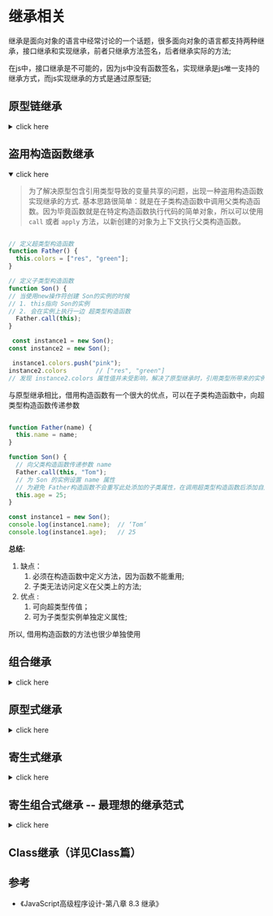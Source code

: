 # 继承相关



继承是面向对象的语言中经常讨论的一个话题，很多面向对象的语言都支持两种继承，接口继承和实现继承，前者只继承方法签名，后者继承实际的方法;

在js中，接口继承是不可能的，因为js中没有函数签名，实现继承是js唯一支持的继承方式，而js实现继承的方式是通过原型链;





## 原型链继承



<details>
<summary>click here</summary>

EMCA-262把原型链定义为EMCAScript的主要继承方式;

原型链是什么？
重温一下构造函数，原型，实例之间的关系：即所有的**构造函数**都会有一个**prototype**属性，而原型对象也都有一个属性**constructor指**向构造函数，所有的实例都有一个内部指针(\_\_proto\_\_)指向原型；如果这个原型是另一个构造函数的实例呢？那这个原型内部也会有一个指针(\_\_proto\_\_)指向他的原型，由此，就在实例和原型之间构造了一条原型链。

根据原型链的特性，我们可以将 子类型的**prototype** 指向 **超类型的实例**

这样，子类型就能够通过原型链查找，访问超类型的所有属性和方法

```javascript
/* 原型链继承 */
/* 实现 */
// 定义超类型构造函数
function Father() {
  this.colors = ["red", "green"];
}

// 定义子类型构造函数
function Son() {}

// 使子类型构造函数的 原型，指向 超类的实例
Son.prototype = new Father(); // 使Son的原型指向Father的实例

/* 使用 */
// 创建子类实例
const instance1 = new Son();
const instance2 = new Son();

console.log(Father.prototype.isPrototypeOf(instance1));
console.log(Father.prototype.isPrototypeOf(instance2));
```

<img src='/images/原型继承流程图.jpeg'>


<br>
<br>


**原型链继承问题1**，包含引用类型值的原型，包含引用类型值的原型属性会被所有实例共享；

在通过原型链实现继承时，原型实际上会变成另一个类型的实例，于是，原先的实例属性`(new Father()的属性)`也就变成现在的原型属性`instance1和instance2的原型属性`了

<br>

```javascript
// 修改 instance1 的引用属性值
instance1.colors.push("black");
console.log(instance1.colors); // [ 'red', 'green', 'black' ]
// 发现 instance2的属性值也会随之改变
console.log(instance2.colors); // [ 'red', 'green', 'black' ]
```

<br>

- 这个例子中的Father 构造函数定义了一个colors属性，该属性包含一个数组（引用类型值）。Father的每个实例都会有各自包含各自数组的colors属性；
- 当Son通过原型链继承了Father之后，Son.prototype就变成了Father的一个实例，因此它也拥有一个他自己的colors属性————就跟专门创建了一个 Son.prototype.colors属性一样；
- 但是结果是什么呢？结果是，Son 的所有实例都会共享这一个colors属性。当我们对instance1.colors的修改能够通过 instance2.colors反映出来；

<br>

**原型链继承问题2**：在创建子类型的实例时，不能向超类型的构造函数中传递参数。

准确点讲，是没有办法在不影响所有对象实例的情况下，给 超类型的构造函数传递参数

- 综上，实践中很少会单独使用原型链；




</details>




## 盗用构造函数继承


<details Open>
<summary>click here</summary>

> 为了解决原型包含引用类型导致的变量共享的问题，出现一种盗用构造函数实现继承的方式. 基本思路很简单：就是在子类构造函数中调用父类构造函数。因为毕竟函数就是在特定构造函数执行代码的简单对象，所以可以使用 `call` 或者 `apply` 方法，以新创建的对象为上下文执行父类构造函数。




```javascript

// 定义超类型构造函数
function Father() {
  this.colors = ["res", "green"];
}

// 定义子类型构造函数
function Son() {
// 当使用new操作符创建 Son的实例的时候
// 1. this指向 Son的实例
// 2. 会在实例上执行一边 超类型构造函数
  Father.call(this);
}

 const instance1 = new Son();
const instance2 = new Son();

 instance1.colors.push("pink");
instance2.colors        // ["res", "green"]
// 发现 instance2.colors 属性值并未受影响，解决了原型继承时，引用类型所带来的实例共享问题

```

与原型继承相比，借用构造函数有一个很大的优点，可以在子类构造函数中，向超类型构造函数传递参数

```javascript

function Father(name) {
  this.name = name;
}

function Son() {
  // 向父类构造函数传递参数 name
  Father.call(this, "Tom");
  // 为 Son 的实例设置 name 属性
  // 为避免 Father构造函数不会重写此处添加的子类属性，在调用超类型构造函数后添加自定义属性
  this.age = 25;
}

const instance1 = new Son();
console.log(instance1.name);  // ‘Tom’
console.log(instance1.age);   // 25

```


**总结:**

1. 缺点：
   1. 必须在构造函数中定义方法，因为函数不能重用;
   2. 子类无法访问定义在父类上的方法;
2. 优点 :
   1. 可向超类型传值；
   2. 可为子类型实例单独定义属性;

所以, 借用构造函数的方法也很少单独使用


</details>




## 组合继承

<details>
<summary>click here</summary>

组合继承(又称为伪经典继承), 组合了原型继承和盗用构造函数继承的优点，实现方法是使用原型链继承方法，使用盗用构造函数继承属性; 这样既可以讲方法放在原型上实现复用，同时实例又可以拥有自己的属性；




```javascript

function Super(name) {
  this.name = name;
}

function Sub(name) {
  Super.call(this, name);
}

Sub.prototype = new Super();
Sub.prototype.constructor = Sub; // 保证原型链


Sub.prototype.sayName = function () {
  console.log(this.name);
};

const instance1 = new Sub("instance1");
const instance2 = new Sub("instance2");

instance1.sayName();
instance2.sayName();


```


总结

1. 优点
   1. 结合原型链继承和借用构造函数继承;
   2. 解决原型链继承：实例引用类型属性共享 和 无法向超类型传值;
   3. 解决借用构造函数继承：代码不可复用问题;
   4. 同时，instanceof 和 isPrototypeOf() 也能够用于识别基于组合继承创建的对象；
2. 缺点：
   1. 无论什么情况下，都会调用两次超类型函数（详见组合式继承部分）；


综上: 组合式继承也是较常用的继承方法；


</details>



## 原型式继承


<details>
<summary>click here</summary>

原型继承，实现思路就是创建另一个对象的副本
以前是通过创建一个新的对象


**初代版本**： 借助原型可以基于已有的对象创建新对象，同时还不必因此创建自定义类型；
本质上，是对传入的对象执行了一次浅拷贝



```javascript

/* 原型式继承 - 初代版本 */

// 定义一个方法用来处理 被继承对象
function object(o) {
  function F() {}
  F.prototype = o;
  return new F();
}
```

object 在函数内部创建一个新的函数，将传入的对象赋值给新创建函数的 prototype 属性，返回这个新函数的实例;



```javascript
// 定义 被继承对象
const person = {
  name: "Tom",
  friends: ["Herry", "Merry"]
};

// 通过object方法创建 person 的实例
const instance1 = object(person);
const instance2 = object(person);

// 修改实例1 的引用属性值
instance1.friends.name = "Gua";
instance1.friends.push("cat");

// 实例2 的该属性值也随之改变
console.log(instance2.name); // 'Tom'
console.log(instance2.friends); // [ 'Herry', 'Merry', 'cat' ]
// 说明，实例1，2 的引用类型属性，还是共享的同一个属性值
```




ES5，通过增加 Object.create() 方法将原型式继承的概念规范化了。这个方法接收两个对象，作为新对象原型的对象，以及给新对象定义额外属性的对象(参数二可选)。以传入参数二的方式定义新属性的方式，会遮蔽原型上的同名属性。



```javascript

/* 原型式继承 - 现代方法 */

// 创建一个原始对象A
const person = {
  name: "Tom",
  friends: ["Herry", "Merry"]
};

// 创建对象A的实例，并定义实例自己的属性
const instance1 = Object.create(person, { sisters: ["miao"] });
const instance2 = Object.create(person);

// 修改实例1 的引用属性值
instance1.friends.push("cat");

// 实例2 的该属性值也随之改变
console.log(instance2.friends); // [ 'Herry', 'Merry', 'cat' ]
```

</details>



## 寄生式继承

<details>
<summary>click here</summary>

*实现思路*：在函数内部创建一个新函数，并继承自传入的参数对象， 然后在函数内部为新创建的函数增加方法、属性等对其进行增强，最后返回这个对象。


```javascript

/* 寄生式继承 */
// 要被继承的超类型
const person = {
  name: "Tom",
  friends: ["Herry", "Merry"]
};

// 前面的原型式继承函数，该函数并非必须的，任何能够返回新对象的函数都适用于此模式
// 该函数的目的是浅拷贝传入的对象，并返回
function object(o) {
  function F() {}
  F.prototype = o;
  return new F();
}

function createAnother(original) {
  const clone = Object.create(original);

  // 对新对象增强
  clone.sayHi = function() {
    console.log("hi");
  };
  return clone;
}

// 这里得到的 `instance1` 和 `instance2` ，即是对person进行浅拷贝，并且自定义了一些方法后的一个对象，与person相比，多了自定的方法而已
const instance1 = createAnother(person);
const instance2 = createAnother(person);
instance1.sayHi();
// 修改实例1 的引用属性值
// 因为是进行的浅拷贝，也就是说，超类型`person`, `instance1`, `instance2`, 都指向同一个内存地址，所以改动一个，另一个的属性值必然会受影响
instance1.friends.push("cat");

instance2.friends; // [ 'Herry', 'Merry', 'cat' ] // 改变了
```

</details>




## 寄生组合式继承 -- 最理想的继承范式


<details>
<summary>click here</summary>


组合继承实际上存在效率问题，最主要的效率问题是，父类构造函数始终会被调用至少两次，一次是为子类构造函数创建原型函数时，另一次是调用子类构造函数时; 另外一个问题是，在父类上定义的属性，同时存在于子类构造函数的原型 和 子类实例上;


回忆一下 组合继承的实现: 利用 **原型链继承方法** ，利用 **盗用构造函数继承属性**; 而利用原型链继承方法的具体代码实现，就是创建原型的实例，并将该实例赋值给子类的 prototype;

而寄生组合式继承，实现思路是将 这个利用原型链继承方法的步骤，改为创建父类原型的副本, 并重新构建子类和父类原型的副本之间的原型链关系 大概代码如下:


```javascript
/**
 * @des
 * @param {Object} son 子类型构造函数
 * @param {Object} father 超类型构造函数
 */
function inheritPrototype(son, father) {
  // 1. 创建超类型原型的一个副本
  const prototype = Object.create(father.prototype);
  // 2. 为创建的副本添加 constructor 属性， 从而弥补因重写原型而失去的默认的 constructor 属性
  prototype.constructor = son;
  // 3. 将新创建的对象（即超类型的副本），赋值给子类型的原型
  son.prototype = prototype;
}
```

使用该函数，去替换前面例子中，为子类型原型赋值的语句，完整版如下


```javascript
function Super(name) {}

Super.prototype.sayHello = function () {
  console.log('Hello Hello!')
}

function Son(name) {
  Super.call(this, name);
  this.name = name
}

inheritPrototype(Son, Super);

Son.prototype.sayName = function(name) {
  console.log(this.name)
}

const instance1 = new Son('Tom');
const instance2 = new Son('Lucus');

```




</details>

## Class继承（详见Class篇）


## 参考
- 《JavaScript高级程序设计-第八章 8.3 继承》




